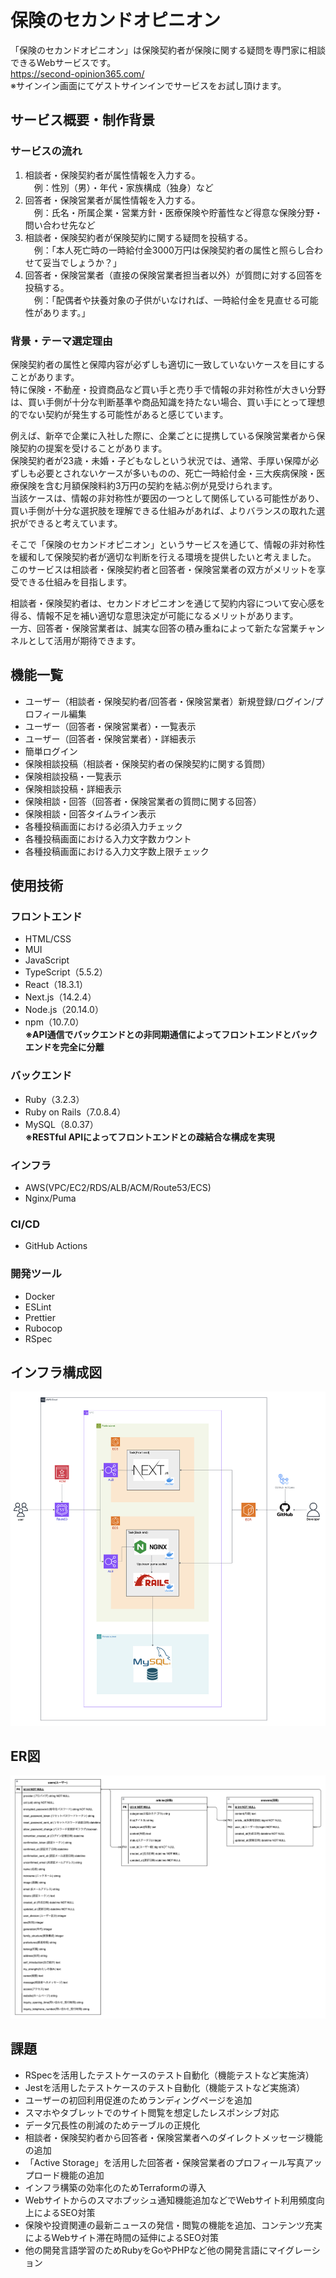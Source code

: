 # 保険のセカンドオピニオン
「保険のセカンドオピニオン」は保険契約者が保険に関する疑問を専門家に相談できるWebサービスです。  
https://second-opinion365.com/  
※サインイン画面にてゲストサインインでサービスをお試し頂けます。

## サービス概要・制作背景
### サービスの流れ
1. 相談者・保険契約者が属性情報を入力する。  
　例：性別（男）・年代・家族構成（独身）など  
2. 回答者・保険営業者が属性情報を入力する。  
　例：氏名・所属企業・営業方針・医療保険や貯蓄性など得意な保険分野・問い合わせ先など  
3. 相談者・保険契約者が保険契約に関する疑問を投稿する。  
　例：「本人死亡時の一時給付金3000万円は保険契約者の属性と照らし合わせて妥当でしょうか？」  
4. 回答者・保険営業者（直接の保険営業者担当者以外）が質問に対する回答を投稿する。  
　例：「配偶者や扶養対象の子供がいなければ、一時給付金を見直せる可能性があります。」  

### 背景・テーマ選定理由
保険契約者の属性と保障内容が必ずしも適切に一致していないケースを目にすることがあります。  
特に保険・不動産・投資商品など買い手と売り手で情報の非対称性が大きい分野は、買い手側が十分な判断基準や商品知識を持たない場合、買い手にとって理想的でない契約が発生する可能性があると感じています。

例えば、新卒で企業に入社した際に、企業ごとに提携している保険営業者から保険契約の提案を受けることがあります。  
保険契約者が23歳・未婚・子どもなしという状況では、通常、手厚い保障が必ずしも必要とされないケースが多いものの、死亡一時給付金・三大疾病保険・医療保険を含む月額保険料約3万円の契約を結ぶ例が見受けられます。  
当該ケースは、情報の非対称性が要因の一つとして関係している可能性があり、買い手側が十分な選択肢を理解できる仕組みがあれば、よりバランスの取れた選択ができると考えています。

そこで「保険のセカンドオピニオン」というサービスを通じて、情報の非対称性を緩和して保険契約者が適切な判断を行える環境を提供したいと考えました。  
このサービスは相談者・保険契約者と回答者・保険営業者の双方がメリットを享受できる仕組みを目指します。

相談者・保険契約者は、セカンドオピニオンを通じて契約内容について安心感を得る、情報不足を補い適切な意思決定が可能になるメリットがあります。  
一方、回答者・保険営業者は、誠実な回答の積み重ねによって新たな営業チャンネルとして活用が期待できます。

## 機能一覧　
- ユーザー（相談者・保険契約者/回答者・保険営業者）新規登録/ログイン/プロフィール編集
- ユーザー（回答者・保険営業者）・一覧表示
- ユーザー（回答者・保険営業者）・詳細表示
- 簡単ログイン
- 保険相談投稿（相談者・保険契約者の保険契約に関する質問）
- 保険相談投稿・一覧表示
- 保険相談投稿・詳細表示
- 保険相談・回答（回答者・保険営業者の質問に関する回答）
- 保険相談・回答タイムライン表示
- 各種投稿画面における必須入力チェック
- 各種投稿画面における入力文字数カウント
- 各種投稿画面における入力文字数上限チェック

## 使用技術
### フロントエンド
- HTML/CSS
- MUI
- JavaScript
- TypeScript（5.5.2）
- React（18.3.1）
- Next.js（14.2.4）
- Node.js（20.14.0）
- npm（10.7.0）  
**※API通信でバックエンドとの非同期通信によってフロントエンドとバックエンドを完全に分離**


### バックエンド
- Ruby（3.2.3）
- Ruby on Rails（7.0.8.4）
- MySQL（8.0.37）  
**※RESTful APIによってフロントエンドとの疎結合な構成を実現**

### インフラ
- AWS(VPC/EC2/RDS/ALB/ACM/Route53/ECS)
- Nginx/Puma

### CI/CD
- GitHub Actions

### 開発ツール
- Docker
- ESLint
- Prettier
- Rubocop
- RSpec

## インフラ構成図
![インフラ構成図](./.github/images/保険のセカンドオピニオン・インフラ構成図.png)

## ER図
![ER図](./.github/images/保険のセカンドオピニオン・ER図.png)

## 課題
- RSpecを活用したテストケースのテスト自動化（機能テストなど実施済）
- Jestを活用したテストケースのテスト自動化（機能テストなど実施済）
- ユーザーの初回利用促進のためランディングページを追加
- スマホやタブレットでのサイト閲覧を想定したレスポンシブ対応
- データ冗長性の削減のためテーブルの正規化
- 相談者・保険契約者から回答者・保険営業者へのダイレクトメッセージ機能の追加
- 「Active Storage」を活用した回答者・保険営業者のプロフィール写真アップロード機能の追加
- インフラ構築の効率化のためTerraformの導入
- Webサイトからのスマホプッシュ通知機能追加などでWebサイト利用頻度向上によるSEO対策
- 保険や投資関連の最新ニュースの発信・閲覧の機能を追加、コンテンツ充実によるWebサイト滞在時間の延伸によるSEO対策
- 他の開発言語学習のためRubyをGoやPHPなど他の開発言語にマイグレーション
